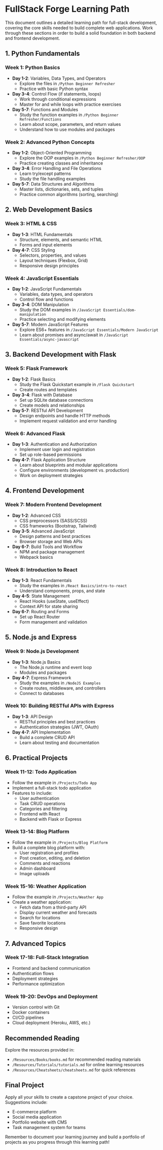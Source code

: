 # FullStack Forge Learning Path

This document outlines a detailed learning path for full-stack development, covering the core skills needed to build complete web applications. Work through these sections in order to build a solid foundation in both backend and frontend development.

## 1. Python Fundamentals

### Week 1: Python Basics
- **Day 1-2**: Variables, Data Types, and Operators
  - Explore the files in `/Python Beginner Refresher`
  - Practice with basic Python syntax
- **Day 3-4**: Control Flow (if statements, loops)
  - Work through conditional expressions
  - Master for and while loops with practice exercises
- **Day 5-7**: Functions and Modules
  - Study the function examples in `/Python Beginner Refresher/Functions`
  - Learn about scope, parameters, and return values
  - Understand how to use modules and packages

### Week 2: Advanced Python Concepts
- **Day 1-2**: Object-Oriented Programming
  - Explore the OOP examples in `/Python Beginner Refresher/OOP`
  - Practice creating classes and inheritance
- **Day 3-4**: Error Handling and File Operations
  - Learn try/except patterns
  - Study the file handling examples
- **Day 5-7**: Data Structures and Algorithms
  - Master lists, dictionaries, sets, and tuples
  - Practice common algorithms (sorting, searching)

## 2. Web Development Basics

### Week 3: HTML & CSS
- **Day 1-3**: HTML Fundamentals
  - Structure, elements, and semantic HTML
  - Forms and input elements
- **Day 4-7**: CSS Styling
  - Selectors, properties, and values
  - Layout techniques (Flexbox, Grid)
  - Responsive design principles

### Week 4: JavaScript Essentials
- **Day 1-2**: JavaScript Fundamentals
  - Variables, data types, and operators
  - Control flow and functions
- **Day 3-4**: DOM Manipulation
  - Study the DOM examples in `/JavaScript Essentials/dom-manipulation`
  - Practice selecting and modifying elements
- **Day 5-7**: Modern JavaScript Features
  - Explore ES6+ features in `/JavaScript Essentials/Modern JavaScript`
  - Learn about promises and async/await in `/JavaScript Essentials/async-javascript`

## 3. Backend Development with Flask

### Week 5: Flask Framework
- **Day 1-2**: Flask Basics
  - Study the Flask Quickstart example in `/Flask Quickstart`
  - Create routes and templates
- **Day 3-4**: Flask with Database
  - Set up SQLite database connections
  - Create models and relationships
- **Day 5-7**: RESTful API Development
  - Design endpoints and handle HTTP methods
  - Implement request validation and error handling

### Week 6: Advanced Flask
- **Day 1-3**: Authentication and Authorization
  - Implement user login and registration
  - Set up role-based permissions
- **Day 4-7**: Flask Application Structure
  - Learn about blueprints and modular applications
  - Configure environments (development vs. production)
  - Work on deployment strategies

## 4. Frontend Development

### Week 7: Modern Frontend Development
- **Day 1-2**: Advanced CSS
  - CSS preprocessors (SASS/SCSS)
  - CSS frameworks (Bootstrap, Tailwind)
- **Day 3-5**: Advanced JavaScript
  - Design patterns and best practices
  - Browser storage and Web APIs
- **Day 6-7**: Build Tools and Workflow
  - NPM and package management
  - Webpack basics

### Week 8: Introduction to React
- **Day 1-3**: React Fundamentals
  - Study the examples in `/React Basics/intro-to-react`
  - Understand components, props, and state
- **Day 4-5**: State Management
  - React Hooks (useState, useEffect)
  - Context API for state sharing
- **Day 6-7**: Routing and Forms
  - Set up React Router
  - Form management and validation

## 5. Node.js and Express

### Week 9: Node.js Development
- **Day 1-3**: Node.js Basics
  - The Node.js runtime and event loop
  - Modules and packages
- **Day 4-7**: Express Framework
  - Study the examples in `/NodeJS Examples`
  - Create routes, middleware, and controllers
  - Connect to databases

### Week 10: Building RESTful APIs with Express
- **Day 1-3**: API Design
  - RESTful principles and best practices
  - Authentication strategies (JWT, OAuth)
- **Day 4-7**: API Implementation
  - Build a complete CRUD API
  - Learn about testing and documentation

## 6. Practical Projects

### Week 11-12: Todo Application
- Follow the example in `/Projects/Todo App`
- Implement a full-stack todo application
- Features to include:
  - User authentication
  - Task CRUD operations
  - Categories and filtering
  - Frontend with React
  - Backend with Flask or Express

### Week 13-14: Blog Platform
- Follow the example in `/Projects/Blog Platform`
- Build a complete blog platform with:
  - User registration and profiles
  - Post creation, editing, and deletion
  - Comments and reactions
  - Admin dashboard
  - Image uploads

### Week 15-16: Weather Application
- Follow the example in `/Projects/Weather App`
- Create a weather application:
  - Fetch data from a third-party API
  - Display current weather and forecasts
  - Search for locations
  - Save favorite locations
  - Responsive design

## 7. Advanced Topics

### Week 17-18: Full-Stack Integration
- Frontend and backend communication
- Authentication flows
- Deployment strategies
- Performance optimization

### Week 19-20: DevOps and Deployment
- Version control with Git
- Docker containers
- CI/CD pipelines
- Cloud deployment (Heroku, AWS, etc.)

## Recommended Reading

Explore the resources provided in:
- `/Resources/Books/books.md` for recommended reading materials
- `/Resources/Tutorials/tutorials.md` for online learning resources
- `/Resources/Cheatsheets/cheatsheets.md` for quick references

## Final Project

Apply all your skills to create a capstone project of your choice. Suggestions include:
- E-commerce platform
- Social media application
- Portfolio website with CMS
- Task management system for teams

Remember to document your learning journey and build a portfolio of projects as you progress through this learning path!
